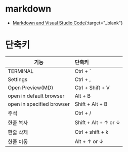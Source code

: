 # markdown
* [Markdown and Visual Studio Code](https://code.visualstudio.com/docs/languages/markdown){:target="_blank"}  


# 단축키

| 기능                             | 단축키              |
| -------------------------------- | :------------------ |
| TERMINAL                         | Ctrl + `            |
| Settings                         | Ctrl + ,            |  
| Open Preview(MD)                 | Ctrl + Shift + V    | 
| open in default browser          | Alt + B             | 
| open in specified browser        | Shift + Alt + B     | 
| 주석                             | Ctrl + /            |
| 한줄 복사                        | Shift + Alt + ↑ or ↓ |
| 한줄 삭제                        | Ctrl + shift + k     |
| 한줄 이동                        |  Alt + ↑ or ↓        |

